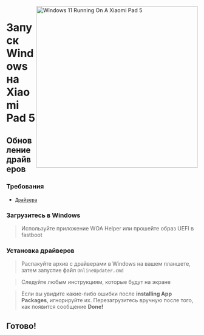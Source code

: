 <img align="right" src="https://raw.githubusercontent.com/erdilS/Port-Windows-11-Xiaomi-Pad-5/main/nabu.png" width="425" alt="Windows 11 Running On A Xiaomi Pad 5">

# Запуск Windows на Xiaomi Pad 5

## Обновление драйверов 

### Требования 
- [```Драйвера```](https://github.com/erdilS/Port-Windows-11-Xiaomi-Pad-5/releases/tag/Drivers)

### Загрузитесь в Windows
> Используйте приложение WOA Helper или прошейте образ UEFI в fastboot 

### Установка драйверов 
> Распакуйте архив с драйверами в Windows на вашем планшете, затем запустие файл `OnlineUpdater.cmd` 

> Следуйте любым инструкциям, которые будут на экране

> Если вы увидите какие-либо ошибки после **installing App Packages**, игнорируйте их. Перезагрузитесь вручную после того, как появится сообщение **Done!**

## Готово!

